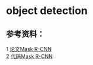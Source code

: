 # object detection

## 参考资料：

1 [论文Mask R-CNN](https://arxiv.org/pdf/1703.06870.pdf)<br>
2 [代码Mask R-CNN](https://github.com/facebookresearch/Detectron)<br>
